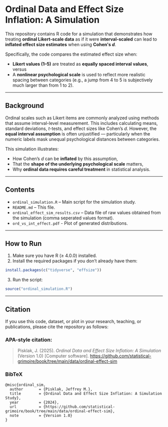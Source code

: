 # Ordinal Data and Effect Size Inflation: A Simulation

This repository contains R code for a simulation that demonstrates how treating **ordinal Likert-scale data** as if it were **interval-scaled** can lead to **inflated effect size estimates** when using **Cohen's *d***.

Specifically, the code compares the estimated effect size when:
- **Likert values (1–5)** are treated as **equally spaced interval values**, versus
- A **nonlinear psychological scale** is used to reflect more realistic spacing between categories (e.g., a jump from 4 to 5 is subjectively much larger than from 1 to 2).

---

## Background

Ordinal scales such as Likert items are commonly analyzed using methods that assume interval-level measurement. This includes calculating means, standard deviations, *t*-tests, and effect sizes like Cohen’s *d*. However, the **equal interval assumption** is often unjustified — particularly when the numeric labels mask unequal psychological distances between categories.

This simulation illustrates:
- How Cohen’s *d* can be **inflated** by this assumption,
- That the **shape of the underlying psychological scale** matters,
- Why **ordinal data requires careful treatment** in statistical analysis.

---

## Contents

- `ordinal_simulation.R` – Main script for the simulation study.
- `README.md` – This file.
- `ordinal_effect_sim_results.csv` – Data file of raw values obtained from the simulation (comma seperated values format).
- `ord_vs_int_effect.pdf` - Plot of generated distributions.

---

## How to Run

1. Make sure you have R (≥ 4.0.0) installed.
2. Install the required packages if you don’t already have them:

```r
install.packages(c("tidyverse", "effsize"))
```

3. Run the script:

```r
source("ordinal_simulation.R")
```

---

## Citation

If you use this code, dataset, or plot in your research, teaching, or publications, please cite the repository as follows:

### APA-style citation:

> Pisklak, J. (2025). *Ordinal Data and Effect Size Inflation: A Simulation* (Version 1.0) [Computer software]. https://github.com/statistical-grimoire/book/tree/main/data/ordinal-effect-sim

### BibTeX

```
@misc{ordinal_sim,
  author       = {Pisklak, Jeffrey M.},
  title        = {Ordinal Data and Effect Size Inflation: A Simulation Study},
  year         = {2024},
  url          = {https://github.com/statistical-grimoire/book/tree/main/data/ordinal-effect-sim},
  note         = {Version 1.0}
}
```
